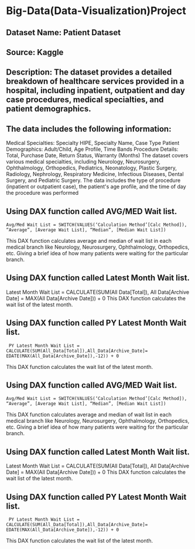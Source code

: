 # Big-Data(Data-Visualization)Project

## Dataset Name: Patient Dataset
## Source: Kaggle
## Description: The dataset provides a detailed breakdown of healthcare services provided in a hospital, including inpatient, outpatient and day case procedures, medical specialties, and patient demographics. 
## The data includes the following information:
Medical Specialties: Specialty HIPE, Specialty Name, Case Type
Patient Demographics: Adult/Child, Age Profile, Time Bands
Procedure Details: Total, Purchase Date, Return Status, Warranty (Months)
The dataset covers various medical specialties, including Neurology, Neurosurgery, Ophthalmology, Orthopedics, Pediatrics, Neonatology, Plastic Surgery, Radiology, Nephrology, Respiratory Medicine, Infectious Diseases, Dental Surgery, and Pediatric Surgery. The data includes the type of procedure (inpatient or outpatient case), the patient's age profile, and the time of day the procedure was performed

## Using DAX function called AVG/MED Wait list. 
    Avg/Med Wait List = SWITCH(VALUES(‘Calculation Method’[Calc Method]), “Average”, [Average Wait List], “Median”, [Median Wait List])
This DAX function calculates average and median of wait list in each medical branch like Neurology, Neurosurgery, Ophthalmology, Orthopedics, etc. Giving a brief idea of how many patients were waiting for the particular branch.

## Using DAX function called Latest Month Wait list.
   Latest Month Wait List = CALCULATE(SUM(All Data[Total]), All Data[Archive Date] = MAX(All Data[Archive Date])) + 0
This DAX function calculates the wait list of the latest month.

## Using DAX function called PY Latest Month Wait list.
     PY Latest Month Wait List = CALCULATE(SUM(All_Data[Total]),All_Data[Archive_Date]= EDATE(MAX(All_Data[Archive_Date]),-12)) + 0
This DAX function calculates the wait list of the latest month.

## Using DAX function called AVG/MED Wait list. 
    Avg/Med Wait List = SWITCH(VALUES(‘Calculation Method’[Calc Method]), “Average”, [Average Wait List], “Median”, [Median Wait List])
This DAX function calculates average and median of wait list in each medical branch like Neurology, Neurosurgery, Ophthalmology, Orthopedics, etc. Giving a brief idea of how many patients were waiting for the particular branch.

## Using DAX function called Latest Month Wait list.
   Latest Month Wait List = CALCULATE(SUM(All Data[Total]), All Data[Archive Date] = MAX(All Data[Archive Date])) + 0
This DAX function calculates the wait list of the latest month.

## Using DAX function called PY Latest Month Wait list.
     PY Latest Month Wait List = CALCULATE(SUM(All_Data[Total]),All_Data[Archive_Date]= EDATE(MAX(All_Data[Archive_Date]),-12)) + 0
This DAX function calculates the wait list of the latest month.
